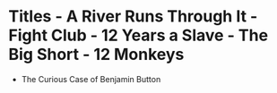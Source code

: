 # Titles - A River Runs Through It - Fight Club - 12 Years a Slave - The Big Short - 12 Monkeys
- The Curious Case of Benjamin Button
